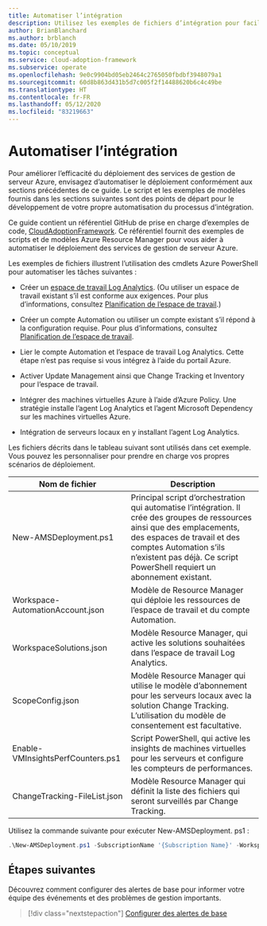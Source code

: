 ```yaml
---
title: Automatiser l’intégration
description: Utilisez les exemples de fichiers d’intégration pour faciliter l’automatisation du déploiement de vos services de gestion de serveur Azure dans un but d’amélioration de l’efficacité.
author: BrianBlanchard
ms.author: brblanch
ms.date: 05/10/2019
ms.topic: conceptual
ms.service: cloud-adoption-framework
ms.subservice: operate
ms.openlocfilehash: 9e0c9904bd05eb2464c2765050fbdbf3948079a1
ms.sourcegitcommit: 60d8b863d431b5d7c005f2f14488620b6c4c49be
ms.translationtype: HT
ms.contentlocale: fr-FR
ms.lasthandoff: 05/12/2020
ms.locfileid: "83219663"
---
```

# <a name="automate-onboarding"></a>Automatiser l’intégration

Pour améliorer l’efficacité du déploiement des services de gestion de serveur Azure, envisagez d’automatiser le déploiement conformément aux sections précédentes de ce guide. Le script et les exemples de modèles fournis dans les sections suivantes sont des points de départ pour le développement de votre propre automatisation du processus d’intégration.

Ce guide contient un référentiel GitHub de prise en charge d’exemples de code, [CloudAdoptionFramework](https://aka.ms/caf/manage/automation-samples). Ce référentiel fournit des exemples de scripts et de modèles Azure Resource Manager pour vous aider à automatiser le déploiement des services de gestion de serveur Azure.

Les exemples de fichiers illustrent l’utilisation des cmdlets Azure PowerShell pour automatiser les tâches suivantes :

- Créer un [espace de travail Log Analytics](https://docs.microsoft.com/azure/azure-monitor/platform/manage-access). (Ou utiliser un espace de travail existant s’il est conforme aux exigences. Pour plus d’informations, consultez [Planification de l’espace de travail](./prerequisites.md#log-analytics-workspace-and-automation-account-planning).)

- Créer un compte Automation ou utiliser un compte existant s’il répond à la configuration requise. Pour plus d’informations, consultez [Planification de l’espace de travail](./prerequisites.md#log-analytics-workspace-and-automation-account-planning).

- Lier le compte Automation et l’espace de travail Log Analytics. Cette étape n’est pas requise si vous intégrez à l’aide du portail Azure.

- Activer Update Management ainsi que Change Tracking et Inventory pour l’espace de travail.

- Intégrer des machines virtuelles Azure à l’aide d’Azure Policy. Une stratégie installe l’agent Log Analytics et l’agent Microsoft Dependency sur les machines virtuelles Azure.

- Intégration de serveurs locaux en y installant l’agent Log Analytics.

Les fichiers décrits dans le tableau suivant sont utilisés dans cet exemple. Vous pouvez les personnaliser pour prendre en charge vos propres scénarios de déploiement.

| Nom de fichier | Description |
|-----------|-------------|
| New-AMSDeployment.ps1 | Principal script d’orchestration qui automatise l’intégration. Il crée des groupes de ressources ainsi que des emplacements, des espaces de travail et des comptes Automation s’ils n’existent pas déjà. Ce script PowerShell requiert un abonnement existant. |
| Workspace-AutomationAccount.json | Modèle de Resource Manager qui déploie les ressources de l’espace de travail et du compte Automation. |
| WorkspaceSolutions.json | Modèle Resource Manager, qui active les solutions souhaitées dans l’espace de travail Log Analytics. |
| ScopeConfig.json | Modèle Resource Manager qui utilise le modèle d’abonnement pour les serveurs locaux avec la solution Change Tracking. L’utilisation du modèle de consentement est facultative. |
| Enable-VMInsightsPerfCounters.ps1 | Script PowerShell, qui active les insights de machines virtuelles pour les serveurs et configure les compteurs de performances. |
| ChangeTracking-FileList.json | Modèle Resource Manager qui définit la liste des fichiers qui seront surveillés par Change Tracking. |

Utilisez la commande suivante pour exécuter New-AMSDeployment. ps1 :

```powershell
.\New-AMSDeployment.ps1 -SubscriptionName '{Subscription Name}' -WorkspaceName '{Workspace Name}' -WorkspaceLocation '{Azure Location}' -AutomationAccountName {Account Name} -AutomationAccountLocation {Account Location}
```

## <a name="next-steps"></a>Étapes suivantes

Découvrez comment configurer des alertes de base pour informer votre équipe des événements et des problèmes de gestion importants.

> [!div class="nextstepaction"]
> [Configurer des alertes de base](./setup-alerts.md)

